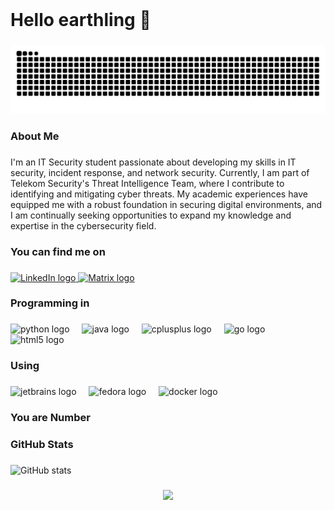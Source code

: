 <br clear="both">

<h1 align="left">Hello earthling 👋</h1>

###

<img src="https://raw.githubusercontent.com/teismar/teismar/output/snake.svg" alt="Snake animation" />

###

<h3 align="left">About Me</h3>

###

<p align="left">
  I'm an IT Security student passionate about developing my skills in IT security, incident response, and network security. Currently, I am part of Telekom Security's Threat Intelligence Team, where I contribute to identifying and mitigating cyber threats. My academic experiences have equipped me with a robust foundation in securing digital environments, and I am continually seeking opportunities to expand my knowledge and expertise in the cybersecurity field.
</p>

###

<h3 align="left">You can find me on</h3>

###

<div align="left">
  <a href="https://www.linkedin.com/in/timeismar">
    <img src="https://raw.githubusercontent.com/maurodesouza/profile-readme-generator/master/src/assets/icons/social/linkedin/default.svg" width="52" height="40" alt="LinkedIn logo" />
  </a>
  <a href="https://matrix.to/#/@senfy:matrix.org">
    <img src="https://raw.githubusercontent.com/maurodesouza/profile-readme-generator/master/src/assets/icons/social/matrix/default.svg" width="52" height="40" alt="Matrix logo" />
  </a>
</div>


###

<h3 align="left">Programming in</h3>

###

<div align="left">
  <img src="https://cdn.jsdelivr.net/gh/devicons/devicon/icons/python/python-original.svg" height="40" alt="python logo"  />
  <img width="12" />
  <img src="https://cdn.jsdelivr.net/gh/devicons/devicon/icons/java/java-original.svg" height="40" alt="java logo"  />
  <img width="12" />
  <img src="https://cdn.jsdelivr.net/gh/devicons/devicon/icons/cplusplus/cplusplus-original.svg" height="40" alt="cplusplus logo"  />
  <img width="12" />
  <img src="https://cdn.jsdelivr.net/gh/devicons/devicon/icons/go/go-original.svg" height="40" alt="go logo"  />
  <img width="12" />
  <img src="https://cdn.jsdelivr.net/gh/devicons/devicon/icons/html5/html5-original.svg" height="40" alt="html5 logo"  />
</div>

###

<h3 align="left">Using</h3>

###

<div align="left">
  <img src="https://cdn.jsdelivr.net/gh/devicons/devicon/icons/jetbrains/jetbrains-original.svg" height="40" alt="jetbrains logo"  />
  <img width="12" />
  <img src="https://cdn.jsdelivr.net/gh/devicons/devicon/icons/fedora/fedora-original.svg" height="40" alt="fedora logo"  />
  <img width="12" />
  <img src="https://cdn.jsdelivr.net/gh/devicons/devicon/icons/docker/docker-original.svg" height="40" alt="docker logo"  />
</div>

###

<h3 align="left">You are Number</h3>

###

<h3 align="left">GitHub Stats</h3>

###

<div align="left">
  <img src="https://github-readme-stats.vercel.app/api?username=teismar&show_icons=true&theme=radical" alt="GitHub stats" />
</div>

###

<div align="center">
  <img src="https://profile-counter.glitch.me/teismar/count.svg?"  />
</div>

###
